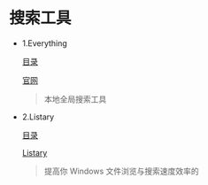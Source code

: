# 搜索工具

* 1.Everything

    [目录](Everything)

    [官网](http://www.voidtools.com/)
    >本地全局搜索工具

* 2.Listary

   [目录](Listary)

   [Listary](http://www.listary.com/)
   >提高你 Windows 文件浏览与搜索速度效率的
